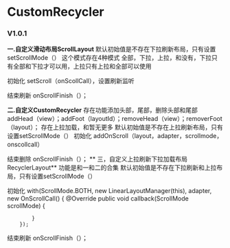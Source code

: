 # CustomRecycler

 ###   **V1.0.1** 

 **一.自定义滑动布局ScrollLayout** 
默认初始值是不存在下拉刷新布局，只有设置setScrollMode（）
这个模式存在4种模式 全部，下拉，上拉，和没有，下拉只有全部和下拉才可以用，上拉只有上拉和全部可以使用

初始化
setScroll（onScollCall），设置刷新监听

结束刷新 
onScrollFinish（）；

 **二.自定义CustomRecycler** 
存在功能添加头部，尾部，删除头部和尾部
addHead（view）；addFoot（layoutId）；removeHead（view）；removerFoot（layout）；
存在上拉加载，和暂无更多
默认初始值是不存在上拉刷新布局，只有设置setScrollMode（）
初始化
addOnScroll（layout，adapter，scrollmode，onscollcall）

结束删除
onScrollFinish（）；
 **
三，自定义上拉刷新下拉加载布局 RecyclerLayout** 
功能是和一和二的合集
默认初始值是不存在下拉刷新和上拉布局，只有设置setScrollMode（）

初始化
with(ScrollMode.BOTH, new LinearLayoutManager(this), adapter, new OnScrollCall() {
            @Override
            public void callback(ScrollMode scrollMode) {

            }
        });

结束刷新
onScrollFinish（）；